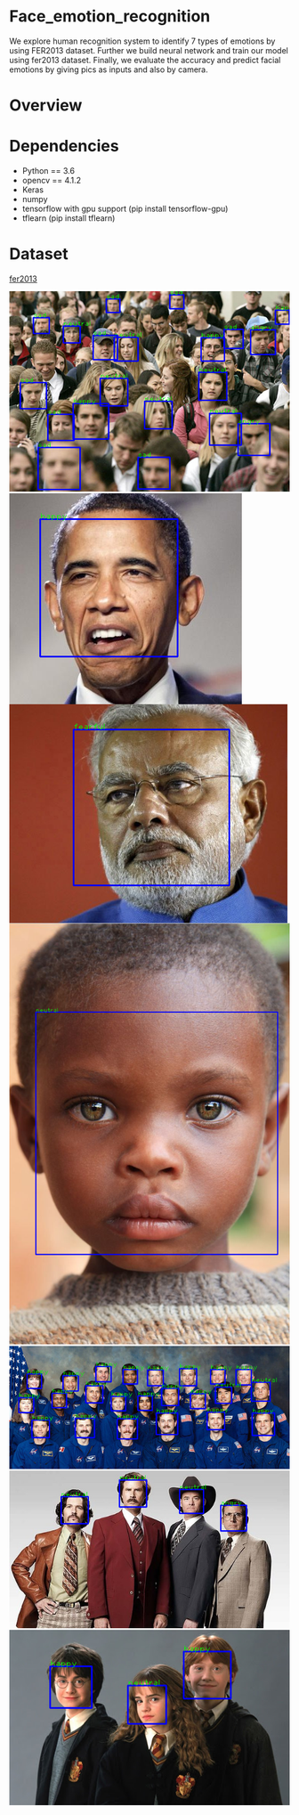 # Face_emotion_recognition
  We explore human recognition system to identify 7 types of emotions by using FER2013 dataset.
  Further we build neural network and train our model using fer2013 dataset. Finally, we evaluate 
  the accuracy and predict facial emotions by giving pics as inputs and also by camera. 
# Overview

# Dependencies
 - Python == 3.6
 - opencv == 4.1.2
 - Keras
 - numpy
 - tensorflow with gpu support (pip install tensorflow-gpu)
 - tflearn (pip install tflearn)
# Dataset
  [fer2013](https://www.kaggle.com/c/challenges-in-representation-learning-facial-expression-recognition-challenge/data)
  
  
![](testgallery/detected_faces.png) 
<img align="left" src="testgallery/detected_faces1.png" >
<img align="left" src="testgallery/detected_faces2.png" >
<br>
<img src="testgallery/detected_faces3.png" >
<img src="testgallery/detected_faces4.png" >
<img src="testgallery/detected_faces5.png" >
<img src="testgallery/detected_faces6.png" >



